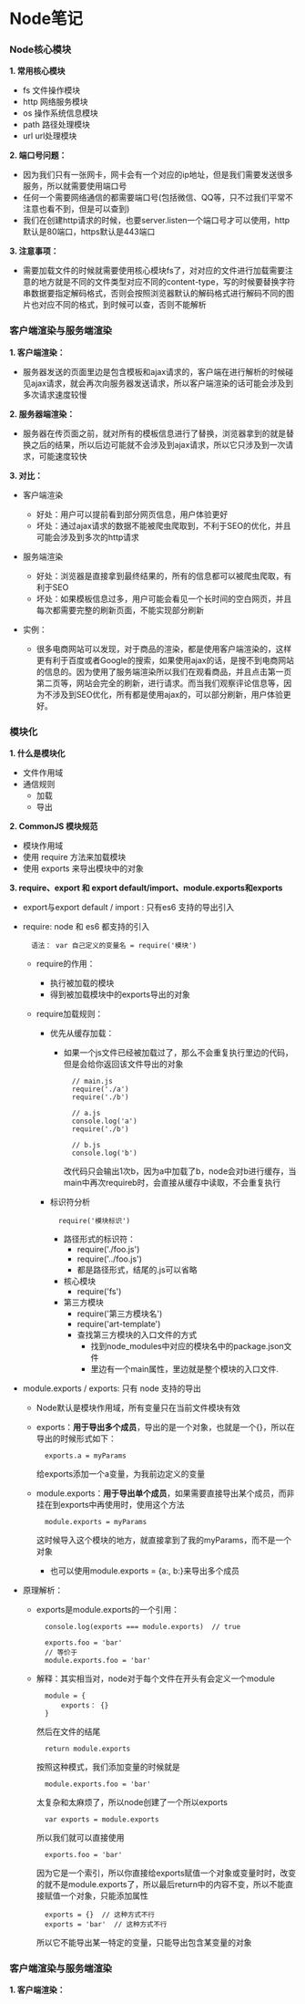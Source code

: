 # Node笔记

### Node核心模块  

**1. 常用核心模块**

* fs 文件操作模块
* http 网络服务模块
* os 操作系统信息模块
* path 路径处理模块
* url url处理模块

**2. 端口号问题：**

* 因为我们只有一张网卡，网卡会有一个对应的ip地址，但是我们需要发送很多服务，所以就需要使用端口号
* 任何一个需要网络通信的都需要端口号(包括微信、QQ等，只不过我们平常不注意也看不到，但是可以查到)
* 我们在创建http请求的时候，也要server.listen一个端口号才可以使用，http默认是80端口，https默认是443端口

**3. 注意事项：** 

* 需要加载文件的时候就需要使用核心模块fs了，对对应的文件进行加载需要注意的地方就是不同的文件类型对应不同的content-type，写的时候要替换字符串数据要指定解码格式，否则会按照浏览器默认的解码格式进行解码不同的图片也对应不同的格式，到时候可以查，否则不能解析

### 客户端渲染与服务端渲染

**1. 客户端渲染：**

* 服务器发送的页面里边是包含模板和ajax请求的，客户端在进行解析的时候碰见ajax请求，就会再次向服务器发送请求，所以客户端渲染的话可能会涉及到多次请求速度较慢

**2. 服务器端渲染：**

* 服务器在传页面之前，就对所有的模板信息进行了替换，浏览器拿到的就是替换之后的结果，所以后边可能就不会涉及到ajax请求，所以它只涉及到一次请求，可能速度较快

**3. 对比：**

* 客户端渲染
    - 好处：用户可以提前看到部分网页信息，用户体验更好
    - 坏处：通过ajax请求的数据不能被爬虫爬取到，不利于SEO的优化，并且可能会涉及到多次的http请求
* 服务端渲染
    - 好处：浏览器是直接拿到最终结果的，所有的信息都可以被爬虫爬取，有利于SEO
    - 坏处：如果模板信息过多，用户可能会看见一个长时间的空白网页，并且每次都需要完整的刷新页面，不能实现部分刷新

* 实例： 
    - 很多电商网站可以发现，对于商品的渲染，都是使用客户端渲染的，这样更有利于百度或者Google的搜索，如果使用ajax的话，是搜不到电商网站的信息的。因为使用了服务端渲染所以我们在观看商品，并且点击第一页第二页等，网站会完全的刷新，进行请求。而当我们观察评论信息等，因为不涉及到SEO优化，所有都是使用ajax的，可以部分刷新，用户体验更好。

### 模块化

**1. 什么是模块化**

* 文件作用域
* 通信规则
    - 加载
    - 导出

**2. CommonJS 模块规范**

* 模块作用域
* 使用 require 方法来加载模块
* 使用 exports 来导出模块中的对象

**3. require、export 和 export default/import、module.exports和exports**

* export与export default / import : 只有es6 支持的导出引入
* require: node 和 es6 都支持的引入

        语法： var 自己定义的变量名 = require('模块')

    - require的作用：
        + 执行被加载的模块
        + 得到被加载模块中的exports导出的对象

    - require加载规则：
        + 优先从缓存加载：
            * 如果一个js文件已经被加载过了，那么不会重复执行里边的代码，但是会给你返回该文件导出的对象

                    // main.js
                    require('./a')
                    require('./b')

                    // a.js
                    console.log('a')
                    require('./b')

                    // b.js
                    console.log('b')
                改代码只会输出1次b，因为a中加载了b，node会对b进行缓存，当main中再次requireb时，会直接从缓存中读取，不会重复执行

        + 标识符分析

                require('模块标识')

            * 路径形式的标识符：
                - require('./foo.js')
                - require('../foo.js')
                - 都是路径形式，结尾的.js可以省略
            * 核心模块
                - require('fs')
            * 第三方模块
                - require('第三方模块名')
                - require('art-template')
                - 查找第三方模块的入口文件的方式
                    + 找到node_modules中对应的模块名中的package.json文件
                    + 里边有一个main属性，里边就是整个模块的入口文件.


* module.exports / exports: 只有 node 支持的导出
    - Node默认是模块作用域，所有变量只在当前文件模块有效
    - exports：**用于导出多个成员**，导出的是一个对象，也就是一个{}，所以在导出的时候形式如下：

            exports.a = myParams
        给exports添加一个a变量，为我前边定义的变量

    - module.exports：**用于导出单个成员**，如果需要直接导出某个成员，而非挂在到exports中再使用时，使用这个方法

            module.exports = myParams
        这时候导入这个模块的地方，就直接拿到了我的myParams，而不是一个对象

        + 也可以使用module.exports = {a:, b:}来导出多个成员

* 原理解析：
    - exports是module.exports的一个引用：

            console.log(exports === module.exports)  // true

            exports.foo = 'bar'
            // 等价于
            module.exports.foo = 'bar'

    - 解释：其实相当对，node对于每个文件在开头有会定义一个module

            module = {
                exports： {}
            }
        然后在文件的结尾

            return module.exports
        按照这种模式，我们添加变量的时候就是

            module.exports.foo = 'bar'
        太复杂和太麻烦了，所以node创建了一个所以exports

            var exports = module.exports
        所以我们就可以直接使用

            exports.foo = 'bar'
        因为它是一个索引，所以你直接给exports赋值一个对象或变量时时，改变的就不是module.exports了，所以最后return中的内容不变，所以不能直接赋值一个对象，只能添加属性

            exports = {}  // 这种方式不行
            exports = 'bar'  // 这种方式不行
        所以它不能导出某一特定的变量，只能导出包含某变量的对象

### 客户端渲染与服务端渲染

**1. 客户端渲染：**




